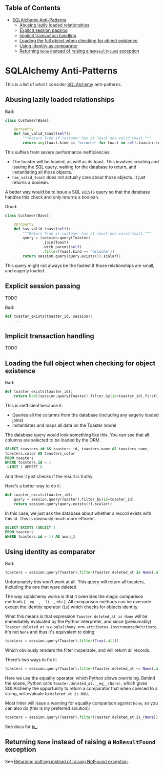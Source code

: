 <!-- START doctoc generated TOC please keep comment here to allow auto update -->
<!-- DON'T EDIT THIS SECTION, INSTEAD RE-RUN doctoc TO UPDATE -->
## Table of Contents

- [SQLAlchemy Anti-Patterns](#sqlalchemy-anti-patterns)
  - [Abusing lazily loaded relationships](#abusing-lazily-loaded-relationships)
  - [Explicit session passing](#explicit-session-passing)
  - [Implicit transaction handling](#implicit-transaction-handling)
  - [Loading the full object when checking for object existence](#loading-the-full-object-when-checking-for-object-existence)
  - [Using identity as comparator](#using-identity-as-comparator)
  - [Returning `None` instead of raising a `NoResultFound` exception](#returning-none-instead-of-raising-a-noresultfound-exception)

<!-- END doctoc generated TOC please keep comment here to allow auto update -->

# SQLAlchemy Anti-Patterns

This is a list of what I consider [SQLAlchemy](http://www.sqlalchemy.org/)
anti-patterns.

## Abusing lazily loaded relationships

Bad:

```python
class Customer(Base):

    @property
    def has_valid_toast(self):
        """Return True if customer has at least one valid toast."""
        return any(toast.kind == 'brioche' for toast in self.toaster.toasts)
```

This suffers from severe performance inefficiencies:

- The toaster will be loaded, as well as its toast. This involves creating and
  issuing the SQL query, waiting for the database to return, and instantiating
  all those objects.
- `has_valid_toast` does not actually care about those objects. It just returns
  a boolean.

A better way would be to issue a SQL `EXISTS` query so that the database
handles this check and only returns a boolean.

Good:

```python
class Customer(Base):

    @property
    def has_valid_toast(self):
        """Return True if customer has at least one valid toast."""
        query = (session.query(Toaster)
                 .join(Toast)
                 .with_parent(self)
                 .filter(Toast.kind == 'brioche'))
        return session.query(query.exists()).scalar()
```

This query might not always be the fastest if those relationships are small,
and eagerly loaded.

## Explicit session passing

TODO

Bad:

```python
def toaster_exists(toaster_id, session):
    ...
```

## Implicit transaction handling

TODO

## Loading the full object when checking for object existence

Bad:

```python
def toaster_exists(toaster_id):
    return bool(session.query(Toaster).filter_by(id=toaster_id).first())
```

This is inefficient because it:

- Queries all the columns from the database (including any eagerly loaded joins)
- Instantiates and maps all data on the Toaster model

The database query would look something like this. You can see that all columns
are selected to be loaded by the ORM.

```sql
SELECT toasters.id AS toasters_id, toasters.name AS toasters_name,
toasters.color AS toasters_color
FROM toasters
WHERE toasters.id = 1
 LIMIT 1 OFFSET 0
```

And then it just checks if the result is truthy.

Here's a better way to do it:

```python
def toaster_exists(toaster_id):
    query = session.query(Toaster).filter_by(id=toaster_id)
    return session.query(query.exists()).scalar()
```

In this case, we just ask the database about whether a record exists with this
id. This is obviously much more efficient.

```sql
SELECT EXISTS (SELECT 1
FROM toasters
WHERE toasters.id = 1) AS anon_1
```

## Using identity as comparator

Bad:

```python
toasters = session.query(Toaster).filter(Toaster.deleted_at is None).all()
```

Unfortunately this won't work at all. This query will return all toasters,
including the one that were deleted.

The way sqlalchemy works is that it overrides the magic comparison methods
(`__eq__`, `__lt__`, etc.). All comparison methods can be overrode except the
identity operator (`is`) which checks for objects identity.

What this means is that expression `Toaster.deleted_at is None` will be
immediately evaluated by the Python interpreter, and since (presumably)
`Toaster.deleted_at` is a `sqlalchemy.orm.attributes.InstrumentedAttribute`,
it's not `None` and thus it's equivalent to doing:

```python
toasters = session.query(Toaster).filter(True).all()
```

Which obviously renders the filter inoperable, and will return all records.

There's two ways to fix it:

```python
toasters = session.query(Toaster).filter(Toaster.deleted_at == None).all()
```

Here we use the equality operator, which Python allows overriding. Behind the
scene, Python calls `Toaster.deleted_at.__eq__(None)`, which gives SQLAlchemy
the opportunity to return a comparator that when coerced to a string, will
evaluate to `deleted_at is NULL`.

Most linter will issue a warning for equality comparison against `None`, so you
can also do (this is my preferred solution):

```python
toasters = session.query(Toaster).filter(Toaster.deleted_at.is_(None)).all()
```

See docs for
[is\_](http://docs.sqlalchemy.org/en/rel_1_0/core/sqlelement.html#sqlalchemy.sql.operators.ColumnOperators.is_).

## Returning `None` instead of raising a `NoResultFound` exception

See [Returning nothing instead of raising NotFound exception](https://github.com/charlax/antipatterns/blob/master/code-antipatterns.md#returning-nothing-instead-of-raising-notfound-exception).
